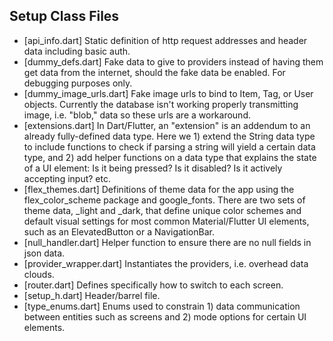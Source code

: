 ## Setup Class Files

- [api_info.dart] Static definition of http request addresses and header data including basic auth.
- [dummy_defs.dart] Fake data to give to providers instead of having them get data from the internet, should the fake data be enabled. For debugging purposes only.
- [dummy_image_urls.dart] Fake image urls to bind to Item, Tag, or User objects. Currently the database isn't working properly transmitting image, i.e. "blob," data so these urls are a workaround.
- [extensions.dart] In Dart/Flutter, an "extension" is an addendum to an already fully-defined data type. Here we 1) extend the String data type to include functions to check if parsing a string will yield a certain data type, and 2) add helper functions on a data type that explains the state of a UI element: Is it being pressed? Is it disabled? Is it actively accepting input? etc.
- [flex_themes.dart] Definitions of theme data for the app using the flex_color_scheme package and google_fonts. There are two sets of theme data, _light and _dark, that define unique color schemes and default visual settings for most common Material/Flutter UI elements, such as an ElevatedButton or a NavigationBar.
- [null_handler.dart] Helper function to ensure there are no null fields in json data.
- [provider_wrapper.dart] Instantiates the providers, i.e. overhead data clouds.
- [router.dart] Defines specifically how to switch to each screen.
- [setup_h.dart] Header/barrel file.
- [type_enums.dart] Enums used to constrain 1) data communication between entities such as screens and 2) mode options for certain UI elements.
